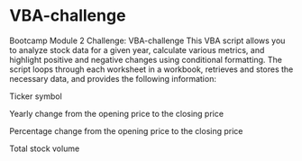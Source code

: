 # VBA-challenge
Bootcamp Module 2 Challenge: VBA-challenge 
This VBA script allows you to analyze stock data for a given year, calculate various metrics, and highlight positive and negative changes using conditional formatting. The script loops through each worksheet in a workbook, retrieves and stores the necessary data, and provides the following information:

Ticker symbol

Yearly change from the opening price to the closing price

Percentage change from the opening price to the closing price

Total stock volume

